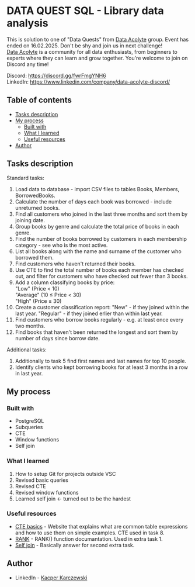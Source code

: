 # DATA QUEST SQL - Library data analysis

This is solution to one of "Data Quests" from [Data Acolyte](https://www.linkedin.com/company/data-acolyte-discord/) group. Event has ended on 16.02.2025. Don't be shy and join us in next challenge!  
[Data Acolyte](https://www.linkedin.com/company/data-acolyte-discord/) is a community for all data enthusiasts, from beginners to experts where they can learn and grow together. You're welcome to join on Discord any time!

Discord: https://discord.gg/fwrFmgYNH6  
LinkedIn: https://www.linkedin.com/company/data-acolyte-discord/

## Table of contents
- [Tasks description](#tasks-description)
- [My process](#my-process)
  - [Built with](#built-with)
  - [What I learned](#what-i-learned)
  - [Useful resources](#useful-resources)
- [Author](#author)

## Tasks description

Standard tasks:
1. Load data to database - import CSV files to tables Books, Members, BorrowedBooks.
2. Calculate the number of days each book was borrowed - include unreturned books.
3. Find all customers who joined in the last three months and sort them by joining date.
4. Group books by genre and calculate the total price of books in each genre.
5. Find the number of books borrowed by customers in each membership category - see who is the most active.
6. List all books along with the name and surname of the customer who borrowed them.
7. Find customers who haven't returned their books.
8. Use CTE to find the total number of books each member has checked out, and filter for customers who have checked out fewer than 3 books.
9. Add a column classifying books by price:  
"Low" (Price < 10)  
"Average" (10 ≤ Price < 30)  
"High" (Price ≥ 30)
10. Create a customer classification report:
"New" - if they joined within the last year.
"Regular" - if they joined erlier than within last year.
11. Find customers who borrow books regularly - e.g. at least once every two months.
12. Find books that haven't been returned the longest and sort them by number of days since borrow date.

Additional tasks:
1. Additionally to task 5 find first names and last names for top 10 people.
2. Identify clients who kept borrowing books for at least 3 months in a row in last year.

## My process

### Built with

- PostgreSQL
- Subqueries
- CTE
- Window functions
- Self join

### What I learned

1. How to setup Git for projects outside VSC
2. Revised basic queries
3. Revised CTE
4. Revised window functions
5. Learned self join <- turned out to be the hardest

### Useful resources

- [CTE basics](https://www.sqlpedia.pl/cte-common-table-expressions/) - Website that explains what are common table expressions and how to use them on simple examples. CTE used in task 8.
- [RANK](https://neon.tech/postgresql/postgresql-window-function/postgresql-rank-function) - RANK() function documantation. Used in extra task 1.
- [Self join](https://stackoverflow.com/questions/71407539/how-to-check-if-a-group-has-three-consecutive-values-in-a-column) - Basically answer for second extra task.

## Author

- LinkedIn - [Kacper Karczewski](https://www.linkedin.com/in/kacper-karczewski/)